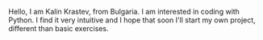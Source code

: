 Hello, I am Kalin Krastev, from Bulgaria. 
I am interested in coding with Python. I find it very intuitive 
and I hope that soon I'll start my own project, different than 
basic exercises. 
